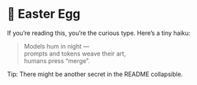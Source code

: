 # 🥚 Easter Egg

If you’re reading this, you’re the curious type. Here’s a tiny haiku:

> Models hum in night —  
> prompts and tokens weave their art,  
> humans press “merge”.

Tip: There might be another secret in the README collapsible.
